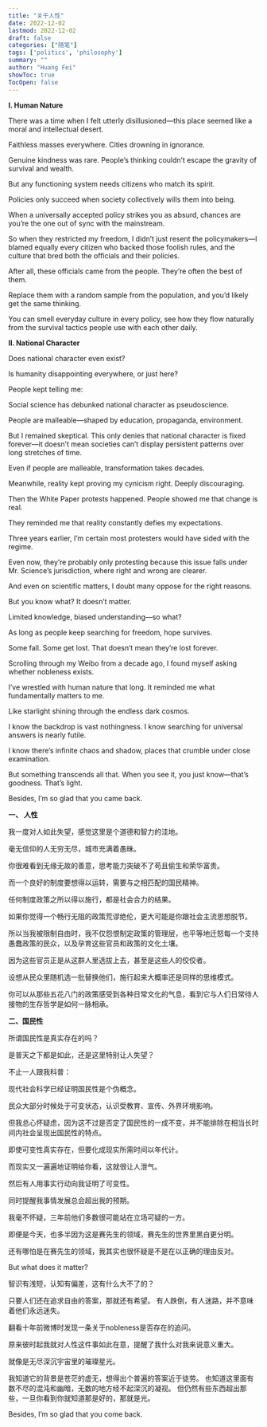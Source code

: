 ```yaml
---
title: "关于人性"
date: 2022-12-02
lastmod: 2022-12-02
draft: false
categories: ["随笔"]
tags: ['politics', 'philosophy']
summary: ""
author: "Huang Fei"
showToc: true
TocOpen: false
---
```


**I. Human Nature**

There was a time when I felt utterly disillusioned—this place seemed like a moral and intellectual desert.

Faithless masses everywhere. Cities drowning in ignorance.

Genuine kindness was rare. People’s thinking couldn’t escape the gravity of survival and wealth.

But any functioning system needs citizens who match its spirit.

Policies only succeed when society collectively wills them into being.

When a universally accepted policy strikes you as absurd, chances are you’re the one out of sync with the mainstream.

So when they restricted my freedom, I didn’t just resent the policymakers—I blamed equally every citizen who backed those foolish rules, and the culture that bred both the officials and their policies.

After all, these officials came from the people. They’re often the best of them.

Replace them with a random sample from the population, and you’d likely get the same thinking.

You can smell everyday culture in every policy, see how they flow naturally from the survival tactics people use with each other daily.

**II. National Character**

Does national character even exist?

Is humanity disappointing everywhere, or just here?

People kept telling me:

Social science has debunked national character as pseudoscience.

People are malleable—shaped by education, propaganda, environment.

But I remained skeptical. This only denies that national character is fixed forever—it doesn’t mean societies can’t display persistent patterns over long stretches of time.

Even if people are malleable, transformation takes decades.

Meanwhile, reality kept proving my cynicism right. Deeply discouraging.

Then the White Paper protests happened. People showed me that change is real.

They reminded me that reality constantly defies my expectations.

Three years earlier, I’m certain most protesters would have sided with the regime.

Even now, they’re probably only protesting because this issue falls under Mr. Science’s jurisdiction, where right and wrong are clearer.

And even on scientific matters, I doubt many oppose for the right reasons.

But you know what? It doesn’t matter.

Limited knowledge, biased understanding—so what?

As long as people keep searching for freedom, hope survives.

Some fall. Some get lost. That doesn’t mean they’re lost forever.

Scrolling through my Weibo from a decade ago, I found myself asking whether nobleness exists.

I’ve wrestled with human nature that long. It reminded me what fundamentally matters to me.

Like starlight shining through the endless dark cosmos.

I know the backdrop is vast nothingness. I know searching for universal answers is nearly futile.

I know there’s infinite chaos and shadow, places that crumble under close examination.

But something transcends all that. When you see it, you just know—that’s goodness. That’s light.

Besides, I’m so glad that you came back.

**一、 人性**

我一度对人如此失望，感觉这里是个道德和智力的洼地。

毫无信仰的人无穷无尽，城市充满着愚昧。

你很难看到无缘无故的善意，思考能力突破不了苟且偷生和荣华富贵。

而一个良好的制度要想得以运转，需要与之相匹配的国民精神。

任何制度政策之所以得以施行，都是社会合力的结果。

如果你觉得一个畅行无阻的政策荒谬绝伦，更大可能是你跟社会主流思想脱节。

所以当我被限制自由时，我不仅怨恨制定政策的管理层，也平等地迁怒每一个支持愚蠢政策的民众，以及孕育这些官员和政策的文化土壤。

因为这些官员正是从这群人里选拔上去，甚至是这些人的佼佼者。

设想从民众里随机选一批替换他们，施行起来大概率还是同样的思维模式。

你可以从那些五花八门的政策感受到各种日常文化的气息，看到它与人们日常待人接物的生存哲学是如何一脉相承。

**二、国民性**

所谓国民性是真实存在的吗？

是普天之下都是如此，还是这里特别让人失望？

不止一人跟我科普：

现代社会科学已经证明国民性是个伪概念。

民众大部分时候处于可变状态，认识受教育、宣传、外界环境影响。

但我总心怀疑虑，因为这不过是否定了国民性的一成不变，并不能排除在相当长时间内社会呈现出国民性的特点。

即使可变性真实存在，但要化成现实所需时间以年代计。

而现实又一遍遍地证明给你看，这就很让人泄气。

然后有人用事实行动向我证明了可变性。

同时提醒我事情发展总会超出我的预期。

我毫不怀疑，三年前他们多数很可能站在立场可疑的一方。

即便是今天，也多半因为这是赛先生的领域，赛先生的世界里黑白更分明。

还有哪怕是在赛先生的领域，我其实也很怀疑是不是在以正确的理由反对。

But what does it matter?

智识有浅短，认知有偏差，这有什么大不了的？

只要人们还在追求自由的答案，那就还有希望。
有人跌倒，有人迷路，并不意味着他们永远迷失。

翻看十年前微博时发现一条关于nobleness是否存在的追问。

原来彼时起我就对人性这件事如此在意，提醒了我什么对我来说意义重大。

就像是无尽深沉宇宙里的璀璨星光。

我知道它的背景是苍茫的虚无，想得出个普遍的答案近于徒劳。
也知道这里面有数不尽的混沌和幽暗，无数的地方经不起深沉的凝视。
但仍然有些东西超出那些，一旦你看到你就知道那是好的，那就是光。

Besides, I’m so glad that you come back.